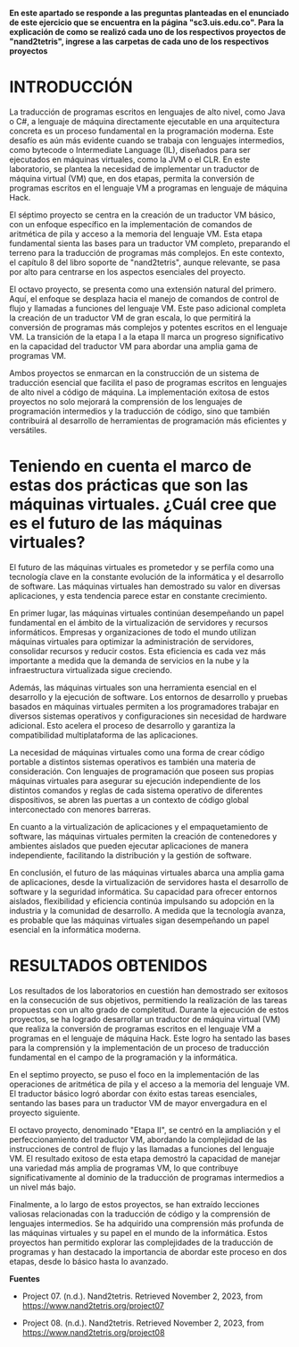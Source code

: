 **En este apartado se responde a las preguntas planteadas en el enunciado de este ejercicio que se encuentra en la página "sc3.uis.edu.co". 
Para la explicación de como se realizó cada uno de los respectivos proyectos de "nand2tetris", ingrese a las carpetas de cada uno de los respectivos proyectos**

# INTRODUCCIÓN
La traducción de programas escritos en lenguajes de alto nivel, como Java o C#, a lenguaje de máquina directamente ejecutable en una arquitectura concreta es un proceso fundamental en la programación moderna. Este desafío es aún más evidente cuando se trabaja con lenguajes intermedios, como bytecode o Intermediate Language (IL), diseñados para ser ejecutados en máquinas virtuales, como la JVM o el CLR. En este laboratorio, se plantea la necesidad de implementar un traductor de máquina virtual (VM) que, en dos etapas, permita la conversión de programas escritos en el lenguaje VM a programas en lenguaje de máquina Hack.

El séptimo proyecto se centra en la creación de un traductor VM básico, con un enfoque específico en la implementación de comandos de aritmética de pila y acceso a la memoria del lenguaje VM. Esta etapa fundamental sienta las bases para un traductor VM completo, preparando el terreno para la traducción de programas más complejos. En este contexto, el capítulo 8 del libro soporte de "nand2tetris", aunque relevante, se pasa por alto para centrarse en los aspectos esenciales del proyecto.

El octavo proyecto, se presenta como una extensión natural del primero. Aquí, el enfoque se desplaza hacia el manejo de comandos de control de flujo y llamadas a funciones del lenguaje VM. Este paso adicional completa la creación de un traductor VM de gran escala, lo que permitirá la conversión de programas más complejos y potentes escritos en el lenguaje VM. La transición de la etapa I a la etapa II marca un progreso significativo en la capacidad del traductor VM para abordar una amplia gama de programas VM.

Ambos proyectos se enmarcan en la construcción de un sistema de traducción esencial que facilita el paso de programas escritos en lenguajes de alto nivel a código de máquina. La implementación exitosa de estos proyectos no solo mejorará la comprensión de los lenguajes de programación intermedios y la traducción de código, sino que también contribuirá al desarrollo de herramientas de programación más eficientes y versátiles.

# Teniendo en cuenta el marco de estas dos prácticas que son las máquinas virtuales. ¿Cuál cree que es el futuro de las máquinas virtuales?
El futuro de las máquinas virtuales es prometedor y se perfila como una tecnología clave en la constante evolución de la informática y el desarrollo de software. Las máquinas virtuales han demostrado su valor en diversas aplicaciones, y esta tendencia parece estar en constante crecimiento.

En primer lugar, las máquinas virtuales continúan desempeñando un papel fundamental en el ámbito de la virtualización de servidores y recursos informáticos. Empresas y organizaciones de todo el mundo utilizan máquinas virtuales para optimizar la administración de servidores, consolidar recursos y reducir costos. Esta eficiencia es cada vez más importante a medida que la demanda de servicios en la nube y la infraestructura virtualizada sigue creciendo.

Además, las máquinas virtuales son una herramienta esencial en el desarrollo y la ejecución de software. Los entornos de desarrollo y pruebas basados en máquinas virtuales permiten a los programadores trabajar en diversos sistemas operativos y configuraciones sin necesidad de hardware adicional. Esto acelera el proceso de desarrollo y garantiza la compatibilidad multiplataforma de las aplicaciones.

La necesidad de máquinas virtuales como una forma de crear código portable a distintos sistemas operativos es también una materia de consideración. Con lenguajes de programación que poseen sus propias máquinas virtuales para asegurar su ejecución independiente de los distintos comandos y reglas de cada sistema operativo de diferentes dispositivos, se abren las puertas a un contexto de código global interconectado con menores barreras.

En cuanto a la virtualización de aplicaciones y el empaquetamiento de software, las máquinas virtuales permiten la creación de contenedores y ambientes aislados que pueden ejecutar aplicaciones de manera independiente, facilitando la distribución y la gestión de software.

En conclusión, el futuro de las máquinas virtuales abarca una amplia gama de aplicaciones, desde la virtualización de servidores hasta el desarrollo de software y la seguridad informática. Su capacidad para ofrecer entornos aislados, flexibilidad y eficiencia continúa impulsando su adopción en la industria y la comunidad de desarrollo. A medida que la tecnología avanza, es probable que las máquinas virtuales sigan desempeñando un papel esencial en la informática moderna.

# RESULTADOS OBTENIDOS
Los resultados de los laboratorios en cuestión han demostrado ser exitosos en la consecución de sus objetivos, permitiendo la realización de las tareas propuestas con un alto grado de completitud. Durante la ejecución de estos proyectos, se ha logrado desarrollar un traductor de máquina virtual (VM) que realiza la conversión de programas escritos en el lenguaje VM a programas en el lenguaje de máquina Hack. Este logro ha sentado las bases para la comprensión y la implementación de un proceso de traducción fundamental en el campo de la programación y la informática.

En el septimo proyecto, se puso el foco en la implementación de las operaciones de aritmética de pila y el acceso a la memoria del lenguaje VM. El traductor básico logró abordar con éxito estas tareas esenciales, sentando las bases para un traductor VM de mayor envergadura en el proyecto siguiente.

El octavo proyecto, denominado "Etapa II", se centró en la ampliación y el perfeccionamiento del traductor VM, abordando la complejidad de las instrucciones de control de flujo y las llamadas a funciones del lenguaje VM. El resultado exitoso de esta etapa demostró la capacidad de manejar una variedad más amplia de programas VM, lo que contribuye significativamente al dominio de la traducción de programas intermedios a un nivel más bajo.

Finalmente, a lo largo de estos proyectos, se han extraído lecciones valiosas relacionadas con la traducción de código y la comprensión de lenguajes intermedios. Se ha adquirido una comprensión más profunda de las máquinas virtuales y su papel en el mundo de la informática. Estos proyectos han permitido explorar las complejidades de la traducción de programas y han destacado la importancia de abordar este proceso en dos etapas, desde lo básico hasta lo avanzado.

**Fuentes**
- Project 07. (n.d.). Nand2tetris. Retrieved November 2, 2023, from https://www.nand2tetris.org/project07

- Project 08. (n.d.). Nand2tetris. Retrieved November 2, 2023, from https://www.nand2tetris.org/project08
